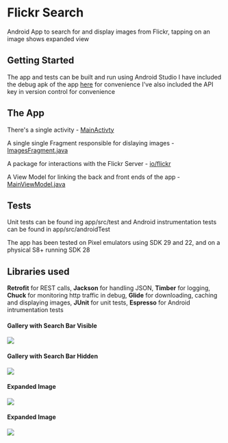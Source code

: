 # Flickr Search
Android App to search for and display images from Flickr, tapping on an image shows expanded view

## Getting Started
The app and tests can be built and run using Android Studio
I have included the debug apk of the app [here](app-debug.apk) for convenience
I've also included the API key in version control for convenience

## The App
There's a single activity - [MainActivty](app/src/main/java/com/marklynch/currencyfair/MainActivity.java)

A single single Fragment responsible for dislaying images - [ImagesFragment.java](app/src/main/java/com/marklynch/currencyfair/ui/main/ImagesFragment.java)

A package for interactions with the Flickr Server - [io/flickr](app/src/main/java/com/marklynch/currencyfair/io/flickr)

A View Model for linking the back and front ends of the app - [MainViewModel.java](app/src/main/java/com/marklynch/currencyfair/ui/main/MainViewModel.java)

## Tests
Unit tests can be found ing app/src/test and Android instrumentation tests can be found in app/src/androidTest

The app has been tested on Pixel emulators using SDK 29 and 22, and on a physical S8+ running SDK 28

## Libraries used
**Retrofit** for REST calls, **Jackson** for handling JSON, **Timber** for logging, **Chuck** for monitoring http traffic in debug, **Glide** for downloading, caching and displaying images, **JUnit** for unit tests, **Espresso** for Android intrumentation tests

#### Gallery with Search Bar Visible
![](gallery_with_search_bar.png)

#### Gallery with Search Bar Hidden
![](gallery_without_search_bar.png)

#### Expanded Image
![](expanded_image_1.png)

#### Expanded Image
![](expanded_image_2.png)
